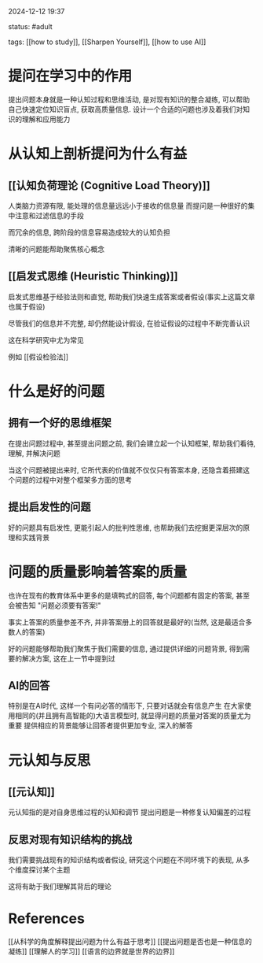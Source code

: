 2024-12-12    19:37

status: #adult 

tags: [[how to study]], [[Sharpen Yourself]], [[how to use AI]]


# 提问在学习中的作用

提出问题本身就是一种认知过程和思维活动, 是对现有知识的整合凝练, 可以帮助自己快速定位知识盲点, 获取高质量信息.
设计一个合适的问题也涉及着我们对知识的理解和应用能力

# 从认知上剖析提问为什么有益

## **[[认知负荷理论 (Cognitive Load Theory)]]**

人类脑力资源有限, 能处理的信息量远远小于接收的信息量
而提问是一种很好的集中注意和过滤信息的手段

而冗余的信息, 跨阶段的信息容易造成较大的认知负担

清晰的问题能帮助聚焦核心概念


## **[[启发式思维 (Heuristic Thinking)]]**

启发式思维基于经验法则和直觉, 帮助我们快速生成答案或者假设(事实上这篇文章也属于假设)

尽管我们的信息并不完整, 却仍然能设计假设, 在验证假设的过程中不断完善认识

这在科学研究中尤为常见

例如 [[假设检验法]]

# 什么是好的问题

## 拥有一个好的思维框架

在提出问题过程中, 甚至提出问题之前, 我们会建立起一个认知框架, 帮助我们看待, 理解, 并解决问题

当这个问题被提出来时, 它所代表的价值就不仅仅只有答案本身, 还隐含着搭建这个问题的过程中对整个框架多方面的思考

## 提出启发性的问题

好的问题具有启发性, 更能引起人的批判性思维, 也帮助我们去挖掘更深层次的原理和实践背景

# 问题的质量影响着答案的质量

也许在现有的教育体系中更多的是填鸭式的回答, 每个问题都有固定的答案, 甚至会被告知 "问题必须要有答案!"

事实上答案的质量参差不齐, 并非答案册上的回答就是最好的(当然, 这是最适合多数人的答案)

好的问题能够帮助我们聚焦于我们需要的信息, 通过提供详细的问题背景, 得到需要的解决方案, 这在上一节中提到过

## AI的回答

特别是在AI时代, 这样一个有问必答的情形下, 只要对话就会有信息产生
在大家使用相同的(并且拥有高智能的)大语言模型时, 就显得问题的质量对答案的质量尤为重要
提供相应的背景能够让回答者提供更加专业, 深入的解答

# 元认知与反思

## [[元认知]]

元认知指的是对自身思维过程的认知和调节
提出问题是一种修复认知偏差的过程

## 反思对现有知识结构的挑战

我们需要挑战现有的知识结构或者假设, 研究这个问题在不同环境下的表现, 从多个维度探讨某个主题

这将有助于我们理解其背后的理论



# References
[[从科学的角度解释提出问题为什么有益于思考]]
[[提出问题是否也是一种信息的凝练]]
[[理解人的学习]]
[[语言的边界就是世界的边界]]
